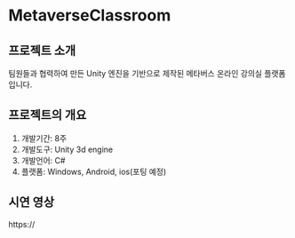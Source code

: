 # MetaverseClassroom

## 프로젝트 소개
팀원들과 협력하여 만든 Unity 엔진을 기반으로 제작된 메타버스 온라인 강의실 플랫폼 입니다.

## 프로젝트의 개요
1. 개발기간: 8주
2. 개발도구: Unity 3d engine
3. 개발언어: C#
4. 플랫폼: Windows, Android, ios(포팅 예정)

## 시연 영상
https://

